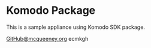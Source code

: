 # Komodo Package

This is a sample appliance using Komodo SDK package.

GitHub@mcqueeney.org
ecmkgh

